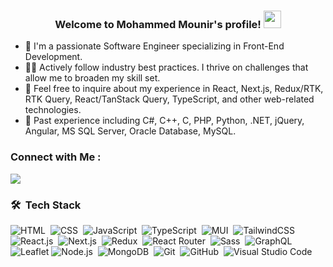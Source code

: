 
<h3 align="center">
  Welcome to Mohammed Mounir's profile!
  <img src="https://media.giphy.com/media/hvRJCLFzcasrR4ia7z/giphy.gif" width="28">
</h3>

- 🏢 I'm a passionate Software Engineer specializing in Front-End Development.
- 👨‍💻 Actively follow industry best practices. I thrive on challenges that allow me to broaden my skill set.
- 💬 Feel free to inquire about my experience in React, Next.js, Redux/RTK, RTK Query, React/TanStack Query, TypeScript, and other web-related technologies.
- 🧪 Past experience including C#, C++, C, PHP, Python, .NET, jQuery, Angular, MS SQL Server, Oracle Database, MySQL.

### Connect with Me :

<a href="https://www.linkedin.com/in/mohammed-mounir-b7673b107/" target="_blank"><img src="https://img.shields.io/badge/-Mohammed%20Mounir-0077B5?style=for-the-badge&logo=Linkedin&logoColor=white"/></a>

### 🛠 &nbsp;Tech Stack
![HTML](https://img.shields.io/badge/-HTML-05122A?style=flat&logo=HTML5)&nbsp;
![CSS](https://img.shields.io/badge/-CSS-05122A?style=flat&logo=CSS3&logoColor=1572B6)&nbsp;
![JavaScript](https://img.shields.io/badge/-JavaScript-05122A?style=flat&logo=javascript)&nbsp;
![TypeScript](https://img.shields.io/badge/-TypeScript-05122A?style=flat&logo=typescript)&nbsp;
![MUI](https://img.shields.io/badge/-MUI-05122A?style=flat&logo=mui)&nbsp;
![TailwindCSS](https://img.shields.io/badge/-TailwindCSS-05122A?style=flat&logo=tailwindcss)&nbsp;
![React.js](https://img.shields.io/badge/-React-05122A?style=flat&logo=react)&nbsp;
![Next.js](https://img.shields.io/badge/-Next.js-05122A?style=flat&logo=next.js)&nbsp;
![Redux](https://img.shields.io/badge/-Redux-05122A?style=flat&logo=redux)&nbsp;
![React Router](https://img.shields.io/badge/-React%20Router-05122A?style=flat&logo=reactrouter)&nbsp;
![Sass](https://img.shields.io/badge/-Sass-05122A?style=flat&logo=sass)&nbsp;
![GraphQL](https://img.shields.io/badge/-GraphQL-05122A?style=flat&logo=GraphQL)&nbsp;
![Leaflet](https://img.shields.io/badge/-Leaflet-05122A?style=flat&logo=Leaflet&logoColor=00ff00)
![Node.js](https://img.shields.io/badge/-Node.js-05122A?style=flat&logo=node.js&logoColor=339933)&nbsp;
![MongoDB](https://img.shields.io/badge/-MongoDB-05122A?style=flat&logo=MongoDB)&nbsp;
![Git](https://img.shields.io/badge/-Git-05122A?style=flat&logo=git)&nbsp;
![GitHub](https://img.shields.io/badge/-GitHub-05122A?style=flat&logo=github)&nbsp;
![Visual Studio Code](https://img.shields.io/badge/-Visual%20Studio%20Code-05122A?style=flat&logo=visual-studio-code&logoColor=007ACC)&nbsp;
